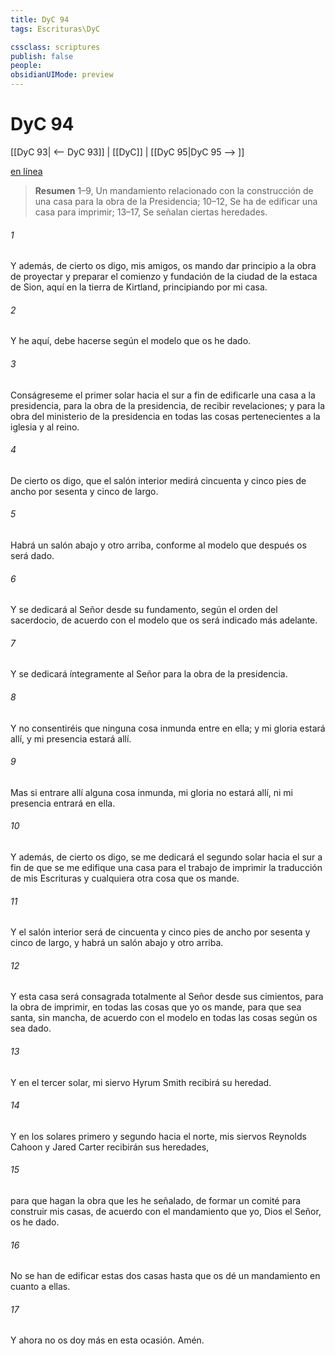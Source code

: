 ```yaml
---
title: DyC 94
tags: Escrituras\DyC

cssclass: scriptures
publish: false
people:
obsidianUIMode: preview
---
```


# DyC 94
[[DyC 93| <-- DyC 93]] | [[DyC]] | [[DyC 95|DyC 95 --> ]]

[en línea](https://churchofjesuschrist.org/study/scriptures/dc-testament/dc/94?lang=spa)

> __Resumen__
1–9, Un mandamiento relacionado con la construcción de una casa para la obra de la Presidencia; 10–12, Se ha de edificar una casa para imprimir; 13–17, Se señalan ciertas heredades.

###### 1 
Y además, de cierto os digo, mis amigos, os mando dar principio a la obra de proyectar y preparar el comienzo y fundación de la ciudad de la estaca de Sion, aquí en la tierra de Kirtland, principiando por mi casa.

###### 2 
Y he aquí, debe hacerse según el modelo que os he dado.

###### 3 
Conságreseme el primer solar hacia el sur a fin de edificarle una casa a la presidencia, para la obra de la presidencia, de recibir revelaciones; y para la obra del ministerio de la presidencia en todas las cosas pertenecientes a la iglesia y al reino.

###### 4 
De cierto os digo, que el salón interior medirá cincuenta y cinco pies de ancho por sesenta y cinco de largo.

###### 5 
Habrá un salón abajo y otro arriba, conforme al modelo que después os será dado.

###### 6 
Y se dedicará al Señor desde su fundamento, según el orden del sacerdocio, de acuerdo con el modelo que os será indicado más adelante.

###### 7 
Y se dedicará íntegramente al Señor para la obra de la presidencia.

###### 8 
Y no consentiréis que ninguna cosa inmunda entre en ella; y mi gloria estará allí, y mi presencia estará allí.

###### 9 
Mas si entrare allí alguna cosa inmunda, mi gloria no estará allí, ni mi presencia entrará en ella.

###### 10 
Y además, de cierto os digo, se me dedicará el segundo solar hacia el sur a fin de que se me edifique una casa para el trabajo de imprimir la traducción de mis Escrituras y cualquiera otra cosa que os mande.

###### 11 
Y el salón interior será de cincuenta y cinco pies de ancho por sesenta y cinco de largo, y habrá un salón abajo y otro arriba.

###### 12 
Y esta casa será consagrada totalmente al Señor desde sus cimientos, para la obra de imprimir, en todas las cosas que yo os mande, para que sea santa, sin mancha, de acuerdo con el modelo en todas las cosas según os sea dado.

###### 13 
Y en el tercer solar, mi siervo Hyrum Smith recibirá su heredad.

###### 14 
Y en los solares primero y segundo hacia el norte, mis siervos Reynolds Cahoon y Jared Carter recibirán sus heredades,

###### 15 
para que hagan la obra que les he señalado, de formar un comité para construir mis casas, de acuerdo con el mandamiento que yo, Dios el Señor, os he dado.

###### 16 
No se han de edificar estas dos casas hasta que os dé un mandamiento en cuanto a ellas.

###### 17 
Y ahora no os doy más en esta ocasión. Amén.

